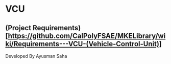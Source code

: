 # VCU

(Project Requirements) [https://github.com/CalPolyFSAE/MKELibrary/wiki/Requirements---VCU-(Vehicle-Control-Unit)]
---
Developed By Ayusman Saha
